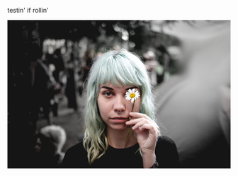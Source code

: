 testin' if rollin'

![](https://raw.githubusercontent.com/D3Portillo/d3-assets/master/assets/mija-.jpg)
